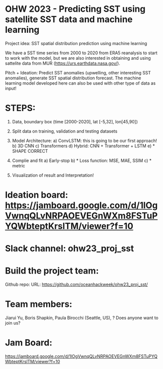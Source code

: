 # OHW 2023 - Predicting SST using satellite SST data and machine learning

Project idea: SST spatial distribution prediction using machine learning

We have a SST time series from 2000 to 2020 from ERA5 reanalysis to start to work with the model, but we are also interested in obtaining and using sattelite data from MUR (https://urs.earthdata.nasa.gov/).

Pitch + Ideation: Predict SST anomalies (upwelling, other interesting SST anomalies), generate SST spatial distribution forecast. The machine learning model developed here can also be used with other type of data as input! 


# STEPS:
1) Data, boundary box (time [2000-2020], lat [-5,32], lon[45,90])
2) Split data on training, validation and testing datasets
3) Model Architecture: 
a) ConvLSTM: this is going to be our first approach!
b) 3D CNN
c) Transformers
d) Hybrid: CNN + Transformer + LSTM
e) * SHAPE CORRECT

4) Complie and fit
a) Early-stop
b) * Loss function: MSE, MAE, SSIM
c) * metric

5) Visualization of result and Interpretation! 


# Ideation board: https://jamboard.google.com/d/1lOgVwnqQLvNRPAOEVEGnWXm8FSTuPYQWbteptKrslTM/viewer?f=10
# Slack channel: ohw23_proj_sst

# Build the project team:
Github repo: URL: https://github.com/oceanhackweek/ohw23_proj_sst/

# Team members:
Jiarui Yu, Boris Shapkin, Paula Birocchi (Seattle, US), ? Does anyone want to join us?
# Jam Board:
https://jamboard.google.com/d/1lOgVwnqQLvNRPAOEVEGnWXm8FSTuPYQWbteptKrslTM/viewer?f=10


